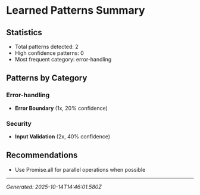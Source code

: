# Learned Patterns Summary

## Statistics
- Total patterns detected: 2
- High confidence patterns: 0
- Most frequent category: error-handling

## Patterns by Category


### Error-handling
- **Error Boundary** (1x, 20% confidence)


### Security
- **Input Validation** (2x, 40% confidence)


## Recommendations
- Use Promise.all for parallel operations when possible

---
*Generated: 2025-10-14T14:46:01.580Z*
